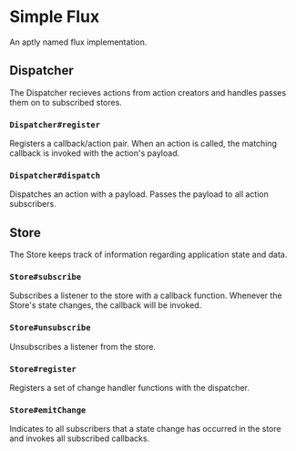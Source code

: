 # Simple Flux
An aptly named flux implementation.

## Dispatcher
The Dispatcher recieves actions from action creators and handles passes them on to subscribed stores.

### `Dispatcher#register`
Registers a callback/action pair. When an action is called, the matching callback is invoked with the action's payload.

### `Dispatcher#dispatch`
Dispatches an action with a payload. Passes the payload to all action subscribers.

## Store
The Store keeps track of information regarding application state  and data.

### `Store#subscribe`
Subscribes a listener to the store with a callback function. Whenever the Store's state changes, the callback will be invoked.

### `Store#unsubscribe`
Unsubscribes a listener from the store.

### `Store#register`
Registers a set of change handler functions with the dispatcher.

### `Store#emitChange`
Indicates to all subscribers that a state change has occurred in the store and invokes all subscribed callbacks.

